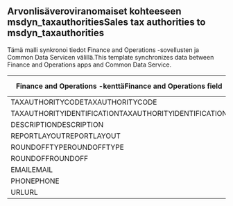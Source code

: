 ## <a name="sales-tax-authorities-to-msdyn_taxauthorities"></a><span data-ttu-id="c962a-101">Arvonlisäveroviranomaiset kohteeseen msdyn_taxauthorities</span><span class="sxs-lookup"><span data-stu-id="c962a-101">Sales tax authorities to msdyn_taxauthorities</span></span>

<span data-ttu-id="c962a-102">Tämä malli synkronoi tiedot Finance and Operations -sovellusten ja Common Data Servicen välillä.</span><span class="sxs-lookup"><span data-stu-id="c962a-102">This template synchronizes data between Finance and Operations apps and Common Data Service.</span></span>

<span data-ttu-id="c962a-103">Finance and Operations -kenttä</span><span class="sxs-lookup"><span data-stu-id="c962a-103">Finance and Operations field</span></span> | <span data-ttu-id="c962a-104">Määritystyyppi</span><span class="sxs-lookup"><span data-stu-id="c962a-104">Map type</span></span> | <span data-ttu-id="c962a-105">Muu Dynamics 365 -kenttä</span><span class="sxs-lookup"><span data-stu-id="c962a-105">Other Dynamics 365 field</span></span> | <span data-ttu-id="c962a-106">Oletusarvo</span><span class="sxs-lookup"><span data-stu-id="c962a-106">Default value</span></span>
---|---|---|---
<span data-ttu-id="c962a-107">TAXAUTHORITYCODE</span><span class="sxs-lookup"><span data-stu-id="c962a-107">TAXAUTHORITYCODE</span></span> | = | <span data-ttu-id="c962a-108">msdyn_taxauthoritycode</span><span class="sxs-lookup"><span data-stu-id="c962a-108">msdyn_taxauthoritycode</span></span> | 
<span data-ttu-id="c962a-109">TAXAUTHORITYIDENTIFICATION</span><span class="sxs-lookup"><span data-stu-id="c962a-109">TAXAUTHORITYIDENTIFICATION</span></span> | = | <span data-ttu-id="c962a-110">msdyn_taxauthorityidentificator</span><span class="sxs-lookup"><span data-stu-id="c962a-110">msdyn_taxauthorityidentificator</span></span> | 
<span data-ttu-id="c962a-111">DESCRIPTION</span><span class="sxs-lookup"><span data-stu-id="c962a-111">DESCRIPTION</span></span> | = | <span data-ttu-id="c962a-112">msdyn_description</span><span class="sxs-lookup"><span data-stu-id="c962a-112">msdyn_description</span></span> | 
<span data-ttu-id="c962a-113">REPORTLAYOUT</span><span class="sxs-lookup"><span data-stu-id="c962a-113">REPORTLAYOUT</span></span> | >< | <span data-ttu-id="c962a-114">msdyn_taxreportlayout</span><span class="sxs-lookup"><span data-stu-id="c962a-114">msdyn_taxreportlayout</span></span> | 
<span data-ttu-id="c962a-115">ROUNDOFFTYPE</span><span class="sxs-lookup"><span data-stu-id="c962a-115">ROUNDOFFTYPE</span></span> | >< | <span data-ttu-id="c962a-116">msdyn_roundofftype</span><span class="sxs-lookup"><span data-stu-id="c962a-116">msdyn_roundofftype</span></span> | 
<span data-ttu-id="c962a-117">ROUNDOFF</span><span class="sxs-lookup"><span data-stu-id="c962a-117">ROUNDOFF</span></span> | = | <span data-ttu-id="c962a-118">msdyn_roundoff</span><span class="sxs-lookup"><span data-stu-id="c962a-118">msdyn_roundoff</span></span> | 
<span data-ttu-id="c962a-119">EMAIL</span><span class="sxs-lookup"><span data-stu-id="c962a-119">EMAIL</span></span> | = | <span data-ttu-id="c962a-120">msdyn_email</span><span class="sxs-lookup"><span data-stu-id="c962a-120">msdyn_email</span></span> | 
<span data-ttu-id="c962a-121">PHONE</span><span class="sxs-lookup"><span data-stu-id="c962a-121">PHONE</span></span> | = | <span data-ttu-id="c962a-122">msdyn_phone</span><span class="sxs-lookup"><span data-stu-id="c962a-122">msdyn_phone</span></span> | 
<span data-ttu-id="c962a-123">URL</span><span class="sxs-lookup"><span data-stu-id="c962a-123">URL</span></span> | = | <span data-ttu-id="c962a-124">msdyn_url</span><span class="sxs-lookup"><span data-stu-id="c962a-124">msdyn_url</span></span> | 
